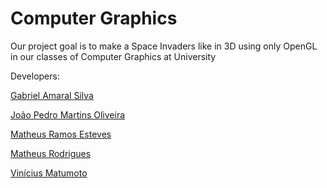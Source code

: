 # Computer Graphics

Our project goal is to make a Space Invaders like in 3D using only OpenGL in our classes of Computer Graphics at University


Developers:

[Gabriel Amaral Silva](https://github.com/Rayinlie)

[João Pedro Martins Oliveira](https://github.com/joao-zip)

[Matheus Ramos Esteves](https://https://github.com/Esteves31)

[Matheus Rodrigues](https://github.com/matheus-rodrigues)

[Vinícius Matumoto](https://github.com/ViniMatu)
